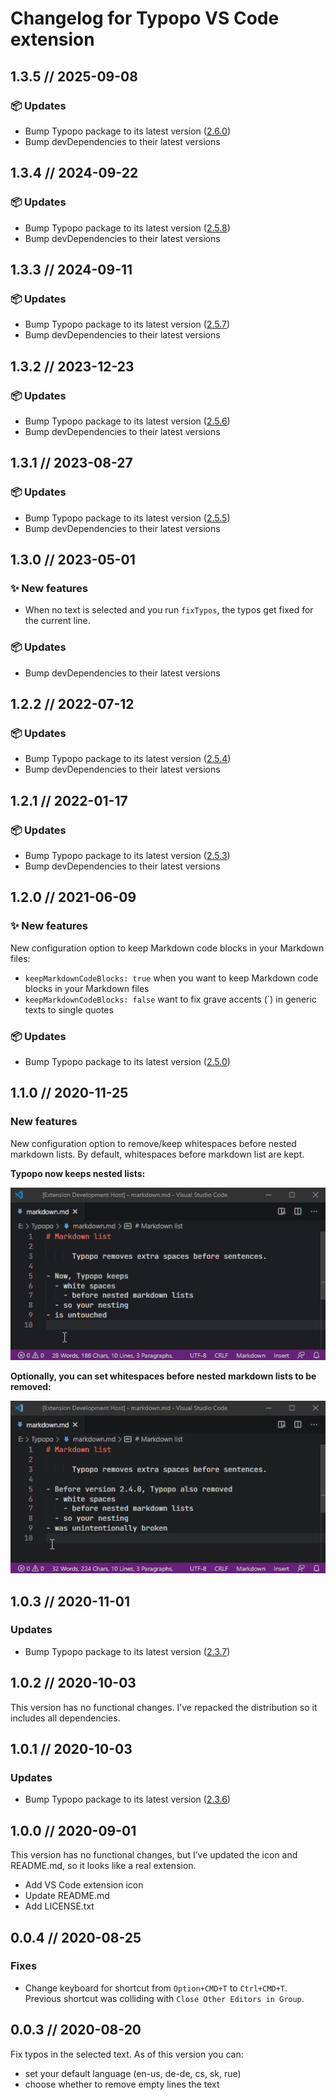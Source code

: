 # Changelog for Typopo VS Code extension


## 1.3.5 // 2025-09-08
### 📦️ Updates
- Bump Typopo package to its latest version ([2.6.0](https://github.com/surfinzap/typopo/releases/tag/2.6.0))
- Bump devDependencies to their latest versions

## 1.3.4 // 2024-09-22
### 📦️ Updates
- Bump Typopo package to its latest version ([2.5.8](https://github.com/surfinzap/typopo/releases/tag/2%2F5%2F8))
- Bump devDependencies to their latest versions


## 1.3.3 // 2024-09-11
### 📦️ Updates
- Bump Typopo package to its latest version ([2.5.7](https://github.com/surfinzap/typopo/releases/tag/2%2F5%2F7))
- Bump devDependencies to their latest versions



## 1.3.2 // 2023-12-23
### 📦️ Updates
- Bump Typopo package to its latest version ([2.5.6](https://github.com/surfinzap/typopo/releases/tag/2%2F5%2F6))
- Bump devDependencies to their latest versions



## 1.3.1 // 2023-08-27

### 📦️ Updates
- Bump Typopo package to its latest version ([2.5.5](https://github.com/surfinzap/typopo/releases/tag/2%2F5%2F5))
- Bump devDependencies to their latest versions



## 1.3.0 // 2023-05-01

### ✨ New features
- When no text is selected and you run `fixTypos`, the typos get fixed for the current line.

### 📦️ Updates
- Bump devDependencies to their latest versions



## 1.2.2 // 2022-07-12

### 📦️ Updates
- Bump Typopo package to its latest version ([2.5.4](https://github.com/surfinzap/typopo/releases/tag/2%2F5%2F4))
- Bump devDependencies to their latest versions



## 1.2.1 // 2022-01-17

### 📦️ Updates
- Bump Typopo package to its latest version ([2.5.3](https://github.com/surfinzap/typopo/releases/tag/2%2F5%2F3))
- Bump devDependencies to their latest versions



## 1.2.0 // 2021-06-09

### ✨ New features
New configuration option to keep Markdown code blocks in your Markdown files:
- `keepMarkdownCodeBlocks: true` when you want to keep Markdown code blocks in your Markdown files
- `keepMarkdownCodeBlocks: false` want to fix grave accents (`) in generic texts to single quotes 


### 📦️ Updates
- Bump Typopo package to its latest version ([2.5.0](https://github.com/surfinzap/typopo/releases/tag/2%2F5%2F0))




## 1.1.0 // 2020-11-25
### New features
New configuration option to remove/keep whitespaces before nested markdown lists. By default, whitespaces before markdown list are kept.

**Typopo now keeps nested lists:**

![Typopo keeps nested lists](assets/typopo-keeps-nested-lists.gif "Typopo keeps nested lists")

**Optionally, you can set whitespaces before nested markdown lists to be removed:**

![Typopo removes nested lists](assets/typopo-removes-nested-lists.gif "Typopo removes nested lists")





## 1.0.3 // 2020-11-01
### Updates
- Bump Typopo package to its latest version ([2.3.7](https://github.com/surfinzap/typopo/releases/tag/2%2F3%2F7))



## 1.0.2 // 2020-10-03
This version has no functional changes. I’ve repacked the distribution so it includes all dependencies.



## 1.0.1 // 2020-10-03
### Updates
- Bump Typopo package to its latest version ([2.3.6](https://github.com/surfinzap/typopo/releases/tag/2%2F3%2F6))



## 1.0.0 // 2020-09-01
This version has no functional changes, but I’ve updated the icon and README.md, so it looks like a real extension.
- Add VS Code extension icon
- Update README.md 
- Add LICENSE.txt



## 0.0.4 // 2020-08-25

### Fixes
- Change keyboard for shortcut from `Option+CMD+T` to `Ctrl+CMD+T`. Previous shortcut was colliding with `Close Other Editors in Group`.



## 0.0.3 // 2020-08-20
Fix typos in the selected text. As of this version you can:
- set your default language (en-us, de-de, cs, sk, rue)
- choose whether to remove empty lines the text